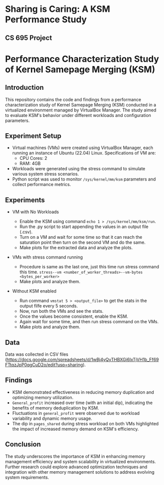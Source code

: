 # Sharing is Caring: A KSM Performance Study
## CS 695 Project



# Performance Characterization Study of Kernel Samepage Merging (KSM)

## Introduction
This repository contains the code and findings from a performance characterization study of Kernel Samepage Merging (KSM) conducted in a virtualized environment managed by VirtualBox Manager. The study aimed to evaluate KSM's behavior under different workloads and configuration parameters.

## Experiment Setup
- Virtual machines (VMs) were created using VirtualBox Manager, each running an instance of Ubuntu (22.04) Linux. Specifications of VM are:
  - CPU Cores: 2
  - RAM: 4GB
- Workloads were generated using the stress command to simulate various system stress scenarios.
- Python script was used to monitor `/sys/kernel/mm/ksm` parameters and collect performance metrics.

## Experiments
- VM with No Workloads
  - Enable the KSM using command ``` echo 1 > /sys/kernel/mm/ksm/run ```.
  - Run the .py script to start appending the values in an output file (.csv).
  - Turn on a VM and wait for some time so that it can reach the saturation point then turn on the second VM and do the same.
  - Make plots for the extracted data and analyze the plots.

- VMs with stress command running
  - Procedure is same as the last one, just this time run stress command this time.
    ```stress--vm <number_of_worker_threads>--vm-bytes <bytes_per_worker>```
  - Make plots and analyze them.

- Without KSM enabled
  - Run command ```vmstat 5 > <output_file>``` to get the stats in the output filfe every 5 seconds.
  - Now, run both the VMs and see the stats.
  - Once the values become consistent, enable the KSM.
  - Again wait for some time, and then run stress command on the VMs.
  - Make plots and analyze them.

## Data
Data was collected in CSV files (https://docs.google.com/spreadsheets/d/1wBj4yQyTHBXGi6IxTjVH1b_Ff69FTtqzJpP0qgCuD2o/edit?usp=sharing).

## Findings
- KSM demonstrated effectiveness in reducing memory duplication and optimizing memory utilization.
- `General_profit` increased over time (with an initial dip), indicating the benefits of memory deduplication by KSM.
- Fluctuations in `general_profit` were observed due to workload variability and dynamic memory usage.
- The dip in `pages_shared` during stress workload on both VMs highlighted the impact of increased memory demand on KSM's efficiency.

## Conclusion
The study underscores the importance of KSM in enhancing memory management efficiency and system scalability in virtualized environments. Further research could explore advanced optimization techniques and integration with other memory management solutions to address evolving system requirements.


